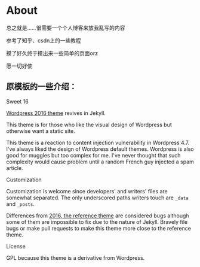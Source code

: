 About
=====
总之就是……很需要一个个人博客来放我乱写的内容

参考了知乎、csdn上的一些教程

摸了好久终于摸出来一些简单的页面orz

愿一切好使

原模板的一些介绍：
-----------------
Sweet 16

[Wordpress 2016 theme][2016] revives in Jekyll.

This theme is for those who like the visual design of Wordpress but otherwise
want a static site.

This theme is a reaction to content injection vulnerability in Wordpress 4.7.
I've always liked the design of Wordpress default themes.  Wordpress is also
good for muggles but too complex for me.  I've never thought that such
complexity would cause problem until a random French guy injected a spam
article.

Customization

Customization is welcome since developers' and writers' files are somewhat
separated.  The only underscored paths writers touch are `_data` and `_posts`.

Differences from [2016, the reference theme][2016] are considered bugs although
some of them are impossible to fix due to the nature of Jekyll.  Bravely file
bugs or make pull requests to make this theme more close to the reference
theme.

License

GPL because this theme is a derivative from Wordpress.

[2016]: https://wordpress.org/themes/twentysixteen/
